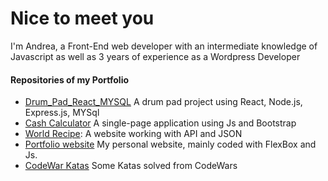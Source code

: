 ####
Nice to meet you<br>
================
I'm Andrea, a Front-End web developer with an intermediate knowledge of Javascript as well as 3 years of experience as a Wordpress Developer
#### Repositories of my Portfolio
- [Drum_Pad_React_MYSQL](https://github.com/Andrea-vicari/react_drum_pad/) A drum pad project using React, Node.js, Express.js, MYSql
- [Cash Calculator](https://github.com/Andrea-vicari/Cash_register) A single-page application using Js and Bootstrap
- [World Recipe](https://github.com/Andrea-vicari/WorldRecipe): A website working with API and JSON
- [Portfolio website](https://github.com/Andrea-vicari/Porfortlio-website) My personal website, mainly coded with FlexBox and Js.
- [CodeWar Katas](https://github.com/Andrea-vicari/Codewars-Katas) Some Katas solved from CodeWars
